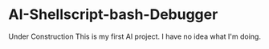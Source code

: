 # AI-Shellscript-bash-Debugger
Under Construction
This is my first AI project. I have no idea what I'm doing. 
